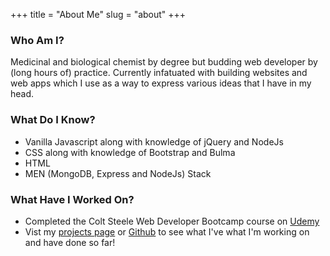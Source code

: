 +++
title = "About Me"
slug = "about"
+++


### Who Am I?

Medicinal and biological chemist by degree but budding web developer by (long hours of) practice. Currently infatuated with building websites and web apps which I use as a way to express various ideas that I have in my head.

### What Do I Know?

- Vanilla Javascript along with knowledge of jQuery and NodeJs
- CSS along with knowledge of Bootstrap and Bulma
- HTML
- MEN (MongoDB, Express and NodeJs) Stack

### What Have I Worked On?

- Completed the Colt Steele Web Developer Bootcamp course on [Udemy](https://www.udemy.com/the-web-developer-bootcamp/)
- Vist my [projects page](/projects/) or [Github](https://github.com/wingraptor) to see what I've what I'm working on and have done so far!
